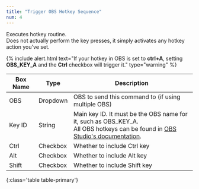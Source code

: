 ```yaml
---
title: "Trigger OBS Hotkey Sequence"
num: 4
---
```

Executes hotkey routine.\
Does not actually perform the key presses, it simply activates any hotkey action you've set. 

{% include alert.html text="If your hotkey in OBS is set to <b>ctrl+A</b>, setting <b>OBS_KEY_A</b> and the <b>Ctrl</b> checkbox will trigger it." type="warning" %} 

| Box Name | Type | Description | 
|-------|--------|--------
|OBS|Dropdown|OBS to send this command to (if using multiple OBS)|
|Key ID	|String|	Main key ID. It must be the OBS name for it, such as OBS_KEY_A. <br/> All OBS hotkeys can be found in [OBS Studio's documentation](https://github.com/obsproject/obs-studio/blob/master/libobs/obs-hotkeys.h).
|Ctrl|	Checkbox	|Whether to include Ctrl key
|Alt|	Checkbox|	Whether to include Alt key
|Shift|	Checkbox	|Whether to include Shift key
{:class='table table-primary'}









